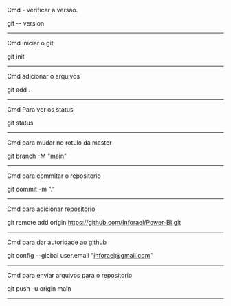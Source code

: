 Cmd - verificar a versão.

git -- version

---------------------------
Cmd iniciar o git

git init

--------------------------

Cmd adicionar o arquivos

git add .

--------------------------
Cmd Para ver os status

git status

--------------------------
Cmd para mudar no rotulo da master

git branch -M "main"

----------------------------------
Cmd para commitar o repositorio

git commit -m "."

---------------------------------
Cmd para adicionar repositorio

git remote add origin https://github.com/Inforael/Power-BI.git

--------------------------------------



Cmd para dar autoridade ao github

git config --global user.email "inforael@gmail.com"

-------------------------------------
Cmd para enviar arquivos para o repositorio

git push -u origin main

-------------------------------------------















